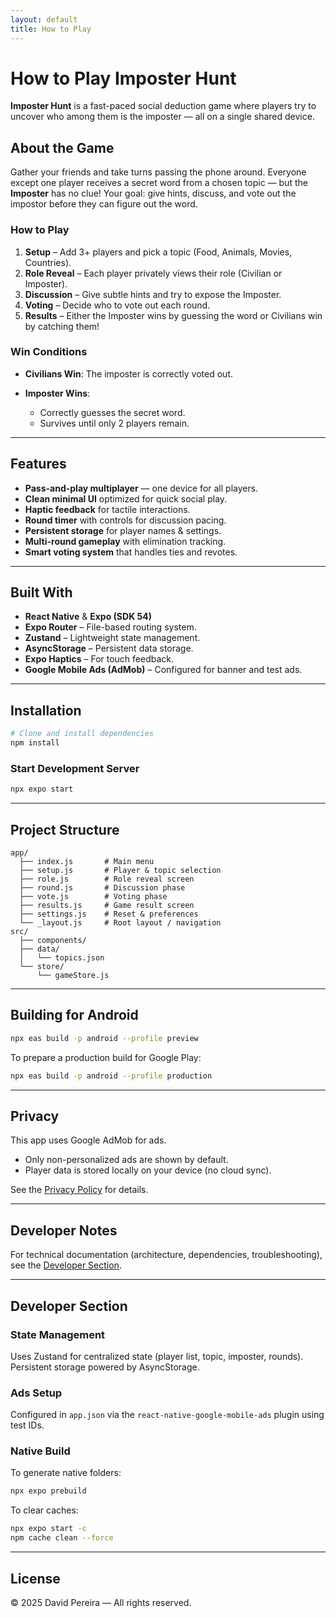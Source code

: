 ```yaml
---
layout: default
title: How to Play
---
```


# How to Play Imposter Hunt

**Imposter Hunt** is a fast-paced social deduction game where players try to uncover who among them is the imposter — all on a single shared device.

## About the Game

Gather your friends and take turns passing the phone around. Everyone except one player receives a secret word from a chosen topic — but the **Imposter** has no clue!
Your goal: give hints, discuss, and vote out the impostor before they can figure out the word.

### How to Play

1. **Setup** – Add 3+ players and pick a topic (Food, Animals, Movies, Countries).
2. **Role Reveal** – Each player privately views their role (Civilian or Imposter).
3. **Discussion** – Give subtle hints and try to expose the Imposter.
4. **Voting** – Decide who to vote out each round.
5. **Results** – Either the Imposter wins by guessing the word or Civilians win by catching them!

### Win Conditions

* **Civilians Win**: The imposter is correctly voted out.
* **Imposter Wins**:

  * Correctly guesses the secret word.
  * Survives until only 2 players remain.

---

## Features

* **Pass-and-play multiplayer** — one device for all players.
* **Clean minimal UI** optimized for quick social play.
* **Haptic feedback** for tactile interactions.
* **Round timer** with controls for discussion pacing.
* **Persistent storage** for player names & settings.
* **Multi-round gameplay** with elimination tracking.
* **Smart voting system** that handles ties and revotes.

---

## Built With

* **React Native** & **Expo (SDK 54)**
* **Expo Router** – File-based routing system.
* **Zustand** – Lightweight state management.
* **AsyncStorage** – Persistent data storage.
* **Expo Haptics** – For touch feedback.
* **Google Mobile Ads (AdMob)** – Configured for banner and test ads.

---

## Installation

```bash
# Clone and install dependencies
npm install
```

### Start Development Server

```bash
npx expo start
```

---

## Project Structure

```
app/
  ├── index.js       # Main menu
  ├── setup.js       # Player & topic selection
  ├── role.js        # Role reveal screen
  ├── round.js       # Discussion phase
  ├── vote.js        # Voting phase
  ├── results.js     # Game result screen
  ├── settings.js    # Reset & preferences
  └── _layout.js     # Root layout / navigation
src/
  ├── components/
  ├── data/
  │   └── topics.json
  └── store/
      └── gameStore.js
```

---

## Building for Android

```bash
npx eas build -p android --profile preview
```

To prepare a production build for Google Play:

```bash
npx eas build -p android --profile production
```

---

## Privacy

This app uses Google AdMob for ads.

* Only non-personalized ads are shown by default.
* Player data is stored locally on your device (no cloud sync).

See the [Privacy Policy](https://github.com/YOUR_GITHUB_USERNAME/imposter-hunt/blob/main/PRIVACY.md) for details.

---

## Developer Notes

For technical documentation (architecture, dependencies, troubleshooting), see the [Developer Section](#developer-section).

---

## Developer Section

### State Management

Uses Zustand for centralized state (player list, topic, imposter, rounds). Persistent storage powered by AsyncStorage.

### Ads Setup

Configured in `app.json` via the `react-native-google-mobile-ads` plugin using test IDs.

### Native Build

To generate native folders:

```bash
npx expo prebuild
```

To clear caches:

```bash
npx expo start -c
npm cache clean --force
```

---

## License

© 2025 David Pereira — All rights reserved.
